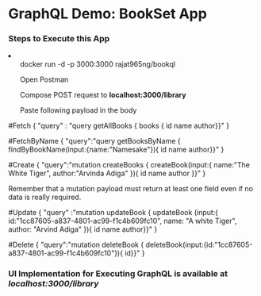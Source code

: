 <h1>GraphQL Demo: BookSet App</h1>



<h3>Steps to Execute this App</h3>
<li>
<ul>docker run -d -p 3000:3000 rajat965ng/bookql</ul>
<ul>Open Postman</ul>
<ul>Compose POST request to <b>localhost:3000/library</b></ul>
<ul>Paste following payload in the body</ul>
</li>

<p>

#Fetch
{
    "query" : "query getAllBooks { books {    id    name    author}}"
}

#FetchByName
{
	"query":"query getBooksByName {  findByBookName(input:{name:\"Namesake\"}){    id    name    author}}"
}

#Create
{
	"query":"mutation createBooks {  createBook(input:{  name:\"The White Tiger\",  author:\"Arvinda Adiga\" }){    id    name    author }}"
}	

Remember that a mutation payload must return at least one field even if no data is really required.

#Update
{
	"query" :"mutation updateBook {  updateBook (input:{  id:\"1cc87605-a837-4801-ac99-f1c4b609fc10\", name: \"A white Tiger\", author: \"Arvind Adiga\" }){    id  name  author}}"
}


#Delete
{
	"query":"mutation deleteBook {  deleteBook(input:{id:\"1cc87605-a837-4801-ac99-f1c4b609fc10\"}){    id}}"
}

</p>


<h3>UI Implementation for Executing GraphQL is available at <i>localhost:3000/library</i></h3>